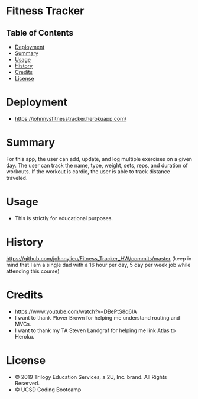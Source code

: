 # Fitness Tracker

## Table of Contents

* [Deployment](#deployment)
* [Summary](#summary)
* [Usage](#usage)
* [History](#history)
* [Credits](#credits)
* [License](#license)


# Deployment

* https://johnnysfitnesstracker.herokuapp.com/

# Summary

For this app, the user can add, update, and log multiple exercises on a given day. The user can track the name, type, weight, sets, reps, and duration of workouts. If the workout is cardio, the user is able to track distance traveled.

# Usage

* This is strictly for educational purposes.

# History

https://github.com/johnnylieu/Fitness_Tracker_HW/commits/master
(keep in mind that I am a single dad with a 16 hour per day, 5 day per week job while attending this course)


# Credits
* https://www.youtube.com/watch?v=DBePtS8q6IA
* I want to thank Plover Brown for helping me understand routing and MVCs.
* I want to thank my TA Steven Landgraf for helping me link Atlas to Heroku.


# License
 
* © 2019 Trilogy Education Services, a 2U, Inc. brand. All Rights Reserved.
* © UCSD Coding Bootcamp
